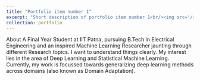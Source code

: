 ```yaml
---
title: "Portfolio item number 1"
excerpt: "Short description of portfolio item number 1<br/><img src='/images/500x300.png'>"
collection: portfolio
---
```

About
A Final Year Student at IIT Patna, pursuing B.Tech in Electrical Engineering and an inspired Machine Learning Researcher jaunting through different Research topics.
I want to understand things clearly. My interest lies in the area of Deep Learning and Statistical Machine Learning. Currently, my work is focussed towards generalizing deep learning methods across domains (also known as Domain Adaptation).
